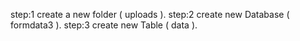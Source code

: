 step:1 create a new folder ( uploads ).
step:2 create new Database ( formdata3 ).
step:3 create new Table ( data ).
